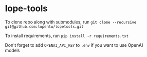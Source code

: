 # lope-tools

To clone repo along with submodules, run `git clone --recursive git@github.com:lopentu/lopetools.git`

To install requirements, run `pip install -r requirements.txt`

Don't forget to add `OPENAI_API_KEY` to `.env` if you want to use OpenAI models

